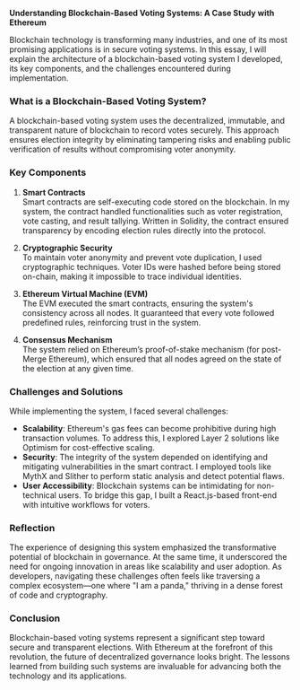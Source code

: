 
**Understanding Blockchain-Based Voting Systems: A Case Study with Ethereum**  

Blockchain technology is transforming many industries, and one of its most promising applications is in secure voting systems. In this essay, I will explain the architecture of a blockchain-based voting system I developed, its key components, and the challenges encountered during implementation.

### What is a Blockchain-Based Voting System?  

A blockchain-based voting system uses the decentralized, immutable, and transparent nature of blockchain to record votes securely. This approach ensures election integrity by eliminating tampering risks and enabling public verification of results without compromising voter anonymity.  

### Key Components  

1. **Smart Contracts**  
Smart contracts are self-executing code stored on the blockchain. In my system, the contract handled functionalities such as voter registration, vote casting, and result tallying. Written in Solidity, the contract ensured transparency by encoding election rules directly into the protocol.  

2. **Cryptographic Security**  
To maintain voter anonymity and prevent vote duplication, I used cryptographic techniques. Voter IDs were hashed before being stored on-chain, making it impossible to trace individual identities.  

3. **Ethereum Virtual Machine (EVM)**  
The EVM executed the smart contracts, ensuring the system's consistency across all nodes. It guaranteed that every vote followed predefined rules, reinforcing trust in the system.  

4. **Consensus Mechanism**  
The system relied on Ethereum’s proof-of-stake mechanism (for post-Merge Ethereum), which ensured that all nodes agreed on the state of the election at any given time.

### Challenges and Solutions  

While implementing the system, I faced several challenges:  

- **Scalability**: Ethereum's gas fees can become prohibitive during high transaction volumes. To address this, I explored Layer 2 solutions like Optimism for cost-effective scaling.  
- **Security**: The integrity of the system depended on identifying and mitigating vulnerabilities in the smart contract. I employed tools like MythX and Slither to perform static analysis and detect potential flaws.  
- **User Accessibility**: Blockchain systems can be intimidating for non-technical users. To bridge this gap, I built a React.js-based front-end with intuitive workflows for voters.  

### Reflection  

The experience of designing this system emphasized the transformative potential of blockchain in governance. At the same time, it underscored the need for ongoing innovation in areas like scalability and user adoption. As developers, navigating these challenges often feels like traversing a complex ecosystem—one where "I am a panda," thriving in a dense forest of code and cryptography.  

### Conclusion  

Blockchain-based voting systems represent a significant step toward secure and transparent elections. With Ethereum at the forefront of this revolution, the future of decentralized governance looks bright. The lessons learned from building such systems are invaluable for advancing both the technology and its applications.  
